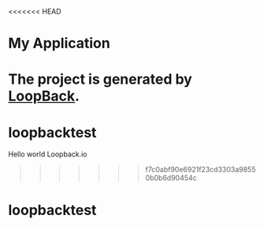 <<<<<<< HEAD
# My Application

The project is generated by [LoopBack](http://loopback.io).
=======
# loopbacktest
Hello world Loopback.io
>>>>>>> f7c0abf90e6921f23cd3303a98550b0b6d90454c
# loopbacktest

